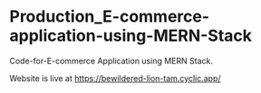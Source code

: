 # Production_E-commerce-application-using-MERN-Stack
Code-for-E-commerce Application using MERN Stack.

Website is live at https://bewildered-lion-tam.cyclic.app/
